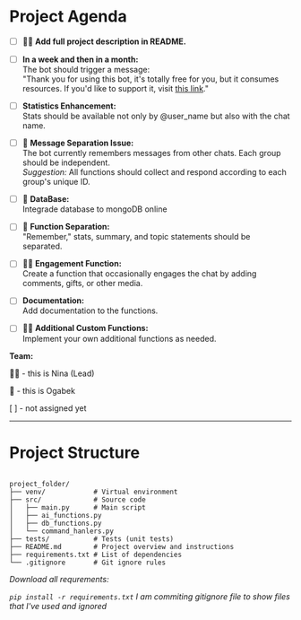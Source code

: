 
# Project Agenda

- [ ] 🙋‍♀️ **Add full project description in README.**
- [ ]    **In a week and then in a month:**  
  The bot should trigger a message:  
  "Thank you for using this bot, it's totally free for you, but it consumes resources. If you'd like to support it, visit [this link](https://ogabeeek.notion.site/Thk-u-135bc0d823c3805381f2f38ac074a2c8?pvs=4)."
- [ ]    **Statistics Enhancement:**  
  Stats should be available not only by @user_name but also with the chat name.
- [ ] 🙋 **Message Separation Issue:**  
  The bot currently remembers messages from other chats. Each group should be independent.  
  *Suggestion:* All functions should collect and respond according to each group's unique ID.
- [ ] 🙋 **DataBase:**  
    Integrade database to mongoDB online
- [ ] 🙋 **Function Separation:**  
  "Remember," stats, summary, and topic statements should be separated.
- [ ] 🙋‍♀️ **Engagement Function:**  
  Create a function that occasionally engages the chat by adding comments, gifts, or other media.
- [ ]    **Documentation:**  
  Add documentation to the functions.
- [ ] 🙋‍♀️ **Additional Custom Functions:**  
  Implement your own additional functions as needed.



<b> Team: </b> 

🙋‍♀️ - this is Nina (Lead)

🙋 - this is Ogabek 

[ ] - not assigned yet





--- 

# Project Structure

```text

project_folder/
├── venv/            # Virtual environment
├── src/             # Source code 
│   ├── main.py      # Main script
│   ├── ai_functions.py
│   ├── db_functions.py
│   └── command_hanlers.py
├── tests/           # Tests (unit tests)
├── README.md        # Project overview and instructions
├── requirements.txt # List of dependencies
└── .gitignore       # Git ignore rules

```
<i> Download all requrements: 

```pip install -r requirements.txt```</i>
<i> I am commiting gitignore file to show files that I've used and ignored </i>

